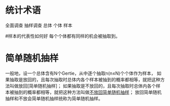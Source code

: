# 统计术语
全面调查 抽样调查 总体 个体 样本

#样本的代表性如何好
每个个体都有同样的机会被抽取到。

# 简单随机抽样
一般地，设一个总体含有N个Gertie，从中逐个抽取n(n≤N)个个体作为样本，
如果抽取是放回的，且每次抽取时总体内各个样本被抽到的概率都相等，就把这种方法叫做放回[简单随机抽样]；
如果抽取是不放回的，且每次抽取时总体内各个样本被抽到的概率都相等，就把这种方法叫做[不放回简单随机抽样](效率更高，一般都是这种)；
放回简单随机抽样和不放会简单随机抽样统称为简单随机抽样。

